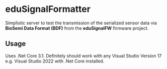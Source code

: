 # eduSignalFormatter
Simplistic server to test the transmission of the serialized sensor data via **BioSemi Data Format (BDF)** from the **eduSignalFW** firmware project.
## Usage
Uses .Net Core 3.1. Definitely should work with any Visual Studio Version 17 e.g. Visual Studio 2022 with .Net Core installed.
